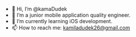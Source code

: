 - 👋 Hi, I’m @kamaDudek
- 👀 I’m a junior mobile application quality engineer. 
- 🌱 I’m currently learning iOS development.
- 📫 How to reach me: kamiladudek26@gmail.com

<!---
kamaDudek/kamaDudek is a ✨ special ✨ repository because its `README.md` (this file) appears on your GitHub profile.
You can click the Preview link to take a look at your changes.
--->
